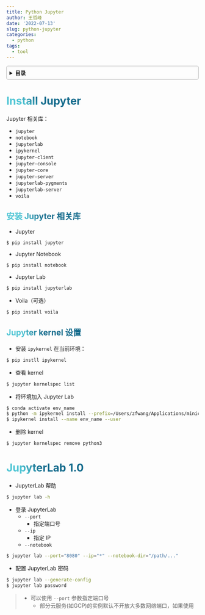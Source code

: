 ```yaml
---
title: Python Jupyter
author: 王哲峰
date: '2022-07-13'
slug: python-jupyter
categories:
  - python
tags:
  - tool
---
```


<style>
h1 {
  background-color: #2B90B6;
  background-image: linear-gradient(45deg, #4EC5D4 10%, #146b8c 20%);
  background-size: 100%;
  -webkit-background-clip: text;
  -moz-background-clip: text;
  -webkit-text-fill-color: transparent;
  -moz-text-fill-color: transparent;
}
h2 {
  background-color: #2B90B6;
  background-image: linear-gradient(45deg, #4EC5D4 10%, #146b8c 20%);
  background-size: 100%;
  -webkit-background-clip: text;
  -moz-background-clip: text;
  -webkit-text-fill-color: transparent;
  -moz-text-fill-color: transparent;
}

details {
    border: 1px solid #aaa;
    border-radius: 4px;
    padding: .5em .5em 0;
}

summary {
    font-weight: bold;
    margin: -.5em -.5em 0;
    padding: .5em;
}

details[open] {
    padding: .5em;
}

details[open] summary {
    border-bottom: 1px solid #aaa;
    margin-bottom: .5em;
}
img {
    pointer-events: none;
}
</style>


<details><summary>目录</summary><p>

- [Install Jupyter](#install-jupyter)
  - [安装 Jupyter 相关库](#安装-jupyter-相关库)
  - [Jupyter kernel 设置](#jupyter-kernel-设置)
- [JupyterLab 1.0](#jupyterlab-10)
</p></details><p></p>

# Install Jupyter

Jupyter 相关库：

* `jupyter`
* `notebook`
* `jupyterlab`
* `ipykernel`
* `jupyter-client`
* `jupyter-console`
* `jupyter-core`
* `jupyter-server`
* `jupyterlab-pygments`
* `jupyterlab-server`
* `voila`

## 安装 Jupyter 相关库

* Jupyter

```bash
$ pip install jupyter
```

* Jupyter Notebook

```bash
$ pip install notebook
```

* Jupyter Lab

```bash
$ pip install jupyterlab
```

* Voila（可选）

```bash
$ pip install voila
```

## Jupyter kernel 设置

* 安装 `ipykernel` 在当前环境：

```bash
$ pip instll ipykernel
```

* 查看 kernel

```bash
$ jupyter kernelspec list
```

* 将环境加入 Jupyter Lab

```bash
$ conda activate env_name
$ python -m ipykernel install --prefix=/Users/zfwang/Applications/miniconda3/envs/env_name/ --name env_name
$ ipykernel install --name env_name --user
```

* 删除 kernel

```bash
$ jupyter kernelspec remove python3
```

# JupyterLab 1.0

- JupyterLab 帮助

```bash
$ jupyter lab -h
```

- 登录 JupyterLab
    - `--port`
        - 指定端口号
    - `--ip`
        - 指定 IP
    - `--notebook`

```bash
$ jupyter lab --port="8080" --ip="*" --notebook-dir="/path/..."
```

- 配置 JupyterLab 密码

```bash
$ jupyter lab --generate-config
$ jupyter lab password
```

> - 可以使用 `--port` 参数指定端口号
>     - 部分云服务(如GCP)的实例默认不开放大多数网络端口，如果使用
